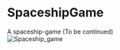 # SpaceshipGame
A spaceship-game (To be continued)<br>
![Spaceship_game](https://user-images.githubusercontent.com/61402409/77258794-3a1e5680-6c7d-11ea-9e6d-761a441ffa16.png)
